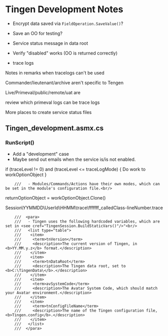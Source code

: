 # Tingen Development Notes

- Encrypt data saved via `FieldOperation.SaveValue()`?

- Save an OO for testing?
- Service status message in data root
-  Verify "disabled" works (OO is returned correctly)
- trace logs

Notes in remarks when tracelogs can't be used


Commander/lieutenant/archive aren't specific to Tengen

Live/Primeval/public/remote/uat are

review which primeval logs can be trace logs

More places to create service status files

## Tingen_development.asmx.cs

### RunScript()

- Add a "development" case
- Maybe send out emails when the service is/is not enabled.



if (traceLevel != 0) and (traceLevel <= traceLogMode)
{
    Do work to workOptionObject
}

        ///   - Modules/Commands/Actions have their own modes, which can be set in the module's configuration file.<br/>

returnOptionObject = workOptionObject.Clone()

Session\YYMMDD\UserId\HHMM\trace\fffffff_calledClass-lineNumber.trace


        ///  <para>
        ///   - Tingen uses the following hardcoded variables, which are set in <see cref="TingenSession.BuildStaticVars()"/>"<br/>
        ///   <list type="table">
        ///    <item>
        ///     <term>tnVersion</term>
        ///     <description>The current version of Tingen, in <b>YY.MM.y.z</b> format.</description>
        ///    </item>
        ///    <item>
        ///     <term>tnDataRoot</term>
        ///     <description>The Tingen data root, set to <b>C:\TingenData\</b>.</description>
        ///    </item>
        ///    <item>
        ///     <term>avSystemCode</term>
        ///     <description>The Avatar System Code, which should match your Avatar environment.</description>
        ///    </item>
        ///    <item>
        ///     <term>tnConfigFileName</term>
        ///     <description>The name of the Tingen configuration file, <b>Tingen.config</b>.</description>
        ///    </item>
        ///   </list>
        ///  </para>